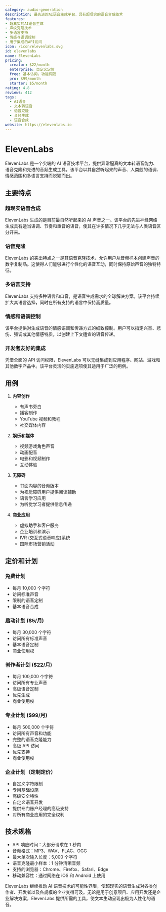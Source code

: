 ```yaml
---
category: audio-generation
description: 最先进的AI语音生成平台，具有超现实的语音合成技术
features:
- 超真实的AI语音生成
- 声纹克隆技术
- 多语言支持
- 情感与语调控制
- 用于集成的API访问
icon: /icon/elevenlabs.svg
id: elevenlabs
name: ElevenLabs
pricing:
  creator: $22/month
  enterprise: 自定义定价
  free: 基本访问，功能有限
  pro: $99/month
  starter: $5/month
rating: 4.8
reviews: 412
tags:
  - AI语音
  - 文本转语音
  - 语音克隆
  - 音频生成
  - 语音合成
website: https://elevenlabs.io
---
```

# ElevenLabs

ElevenLabs 是一个尖端的 AI 语音技术平台，提供异常逼真的文本转语音能力、语音克隆和先进的音频生成工具。该平台以其自然听起来的声音、人类般的语调、情感范围和多语言支持而脱颖而出。

## 主要特点

### 超现实语音合成
ElevenLabs 生成的是目前最自然听起来的 AI 声音之一。该平台的先进神经网络生成具有适当语调、节奏和重音的语音，使其在许多情况下几乎无法与人类语音区分开来。

### 语音克隆
ElevenLabs 的突出特点之一是其语音克隆技术，允许用户从音频样本创建声音的数字复制品。这使得人们能够进行个性化的语音互动，同时保持原始声音的独特特征。

### 多语言支持
ElevenLabs 支持多种语言和口音，是语音生成需求的全球解决方案。该平台持续扩大其语言选择，同时在所有支持的语言中保持高质量。

### 情感和语调控制
该平台提供对生成语音的情感语调和传递方式的细致控制。用户可以指定兴奋、悲伤、强调或其他情感特质，以创建上下文适宜的语音传递。

### 开发者友好的集成
凭借全面的 API 访问权限，ElevenLabs 可以无缝集成到应用程序、网站、游戏和其他数字产品中。该平台灵活的实施选项使其适用于广泛的用例。

## 用例

1. **内容创作**
   - 有声书旁白
   - 播客制作
   - YouTube 视频和教程
   - 社交媒体内容

2. **娱乐和媒体**
   - 视频游戏角色声音
   - 动画配音
   - 电影和视频制作
   - 互动体验

3. **无障碍**
   - 书面内容的音频版本
   - 为视觉障碍用户提供阅读辅助
   - 语言学习应用
   - 为听觉学习者提供信息传递

4. **商业应用**
   - 虚拟助手和客户服务
   - 企业培训和演示
   - IVR (交互式语音响应)系统
   - 国际市场营销活动

## 定价和计划

### 免费计划
- 每月 10,000 个字符
- 访问标准声音
- 限制的语音定制
- 基本语音合成

### 启动计划 ($5/月)
- 每月 30,000 个字符
- 访问所有标准声音
- 基本语音定制
- 商业使用权

### 创作者计划 ($22/月)
- 每月 100,000 个字符
- 访问所有专业声音
- 高级语音定制
- 优先生成
- 商业使用权

### 专业计划 ($99/月)
- 每月 500,000 个字符
- 访问所有声音和功能
- 完整的语音克隆能力
- 高级 API 访问
- 优先支持
- 商业使用权

### 企业计划（定制定价）
- 自定义字符限制
- 专用基础设施
- 高级安全特性
- 自定义语音开发
- 提供专门账户经理的高级支持
- 对所有商业应用的完全权利

## 技术规格

- API 响应时间：大部分请求在 1 秒内
- 音频格式：MP3、WAV、FLAC、OGG
- 最大单次输入长度：5,000 个字符
- 语音克隆最小样本：1 分钟清晰音频
- 支持的浏览器：Chrome、Firefox、Safari、Edge
- 移动兼容性：通过网络在 iOS 和 Android 上使用

ElevenLabs 继续推动 AI 语音技术的可能性界限，使超现实的语音生成对各类创作者、开发者以及各规模的企业变得可及。无论是用于创意项目、应用开发还是企业解决方案，ElevenLabs 提供所需的工具，使文本生动呈现出极为人性化的语音。